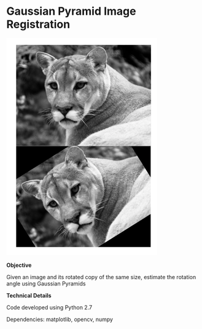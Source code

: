 # Gaussian Pyramid Image Registration

![IRGP.png](IRGP.png)

**Objective**

Given an image and its rotated copy of the same size, estimate the rotation angle using Gaussian Pyramids

**Technical Details**

Code developed using Python 2.7

Dependencies: matplotlib, opencv, numpy
